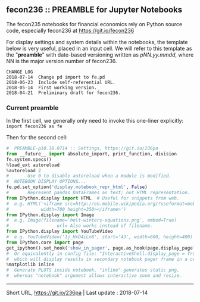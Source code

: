 ## fecon236 :: PREAMBLE for Jupyter Notebooks

The fecon235 notebooks for financial economics rely on
Python source code, especially fecon236 at https://git.io/fecon236

For display settings and system details within the notebooks,
the template below is very useful, placed in an input cell.
We will refer to this template as the "**preamble**"
with date-based versioning written as *pNN.yy.mmdd*,
where NN is the major version number of fecon236.


```
CHANGE LOG
2018-07-14  Change pd import to fe.pd
2018-06-23  Include self-referential URL.
2018-05-14  First working version.
2018-04-21  Preliminary draft for fecon236.
```


### Current preamble

In the first cell, we generally only need to invoke this one-liner
explicitly: `import fecon236 as fe`

Then for the second cell:

```python
#  PREAMBLE-p10.18.0714 :: Settings, https://git.io/236pa
from __future__ import absolute_import, print_function, division
fe.system.specs()
%load_ext autoreload
%autoreload 2
#       Use 0 to disable autoreload when a module is modified.
#  NOTEBOOK DISPLAY OPTIONS...
fe.pd.set_option('display.notebook_repr_html', False)
#       Represent pandas DataFrames as text; not HTML representation.
from IPython.display import HTML  # Useful for snippets from web.
#  e.g. HTML('<iframe src=http://en.mobile.wikipedia.org/?useformat=mobile \
#            width=700 height=350></iframe>')
from IPython.display import Image
#  e.g. Image(filename='holt-winters-equations.png', embed=True)
#                  url= Also works instead of filename.
from IPython.display import YouTubeVideo
#  e.g. YouTubeVideo('1j_HxD4iLn8', start='43', width=600, height=400)
from IPython.core import page
get_ipython().set_hook('show_in_pager', page.as_hook(page.display_page), 0)
#  Or equivalently in config file: "InteractiveShell.display_page = True",
#  which will display results in secondary notebook pager frame in a cell.
%matplotlib inline
#  Generate PLOTS inside notebook, "inline" generates static png,
#  whereas "notebook" argument allows interactive zoom and resize.
```

---

Short URL, https://git.io/236pa | Last update : 2018-07-14
